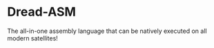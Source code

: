 # Dread-ASM
The all-in-one assembly language that can be natively executed on all modern satellites!

